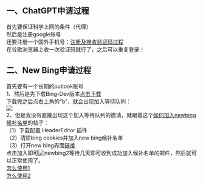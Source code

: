 ﻿## 一、ChatGPT申请过程
首先要保证科学上网的条件（代理）  
然后是注册google账号  
还要注册一个国外手机号：[注册及接收验证码过程](https://juejin.cn/post/7173447848292253704)  
在谷歌浏览器上收一次验证码就行了，之后可以重复登录！  

## 二、New Bing申请过程
首先要有一个长期的outlook账号  
1、然后是先下载Bing-Dev版本[点击下载](https://www.microsoftedgeinsider.com/zh-cn/download/dev)  
下载完之后点右上角的“b”，就会出现加入等待队列：  
![](F:\Google下载\newbing.png)  
2、但是我没有直接出现这个加入等待队列的邀请，就跟着这个[如何加入newbing候补名单](https://blog.csdn.net/qq_23323539/article/details/129059941?spm=1001.2101.3001.6650.1&utm_medium=distribute.pc_relevant.none-task-blog-2~default~CTRLIST~Rate-1-129059941-blog-129032253.pc_relevant_multi_platform_whitelistv3&depth_1-utm_source=distribute.pc_relevant.none-task-blog-2~default~CTRLIST~Rate-1-129059941-blog-129032253.pc_relevant_multi_platform_whitelistv3&utm_relevant_index=2)的帖子：  
（1）下载配置 HeaderEditor 插件  
（2）清除bing cookies并加入new bing候补名单  
（3）打开new bing界面[链接](https://www.bing.com/new)  
点击加入即可![newbing2](F:\Google下载\newbing2.png)等待几天即可收到成功加入候补名单的邮件，然后就可以正常使用了。  
[怎么使用1](https://blog.csdn.net/weixin_49767895/article/details/129071748)  
[怎么使用2](https://blog.csdn.net/weixin_45889655/article/details/129074562?spm=1001.2101.3001.6661.1&utm_medium=distribute.pc_relevant_t0.none-task-blog-2~default~CTRLIST~Rate-1-129074562-blog-129032253.pc_relevant_multi_platform_whitelistv3&depth_1-utm_source=distribute.pc_relevant_t0.none-task-blog-2~default~CTRLIST~Rate-1-129074562-blog-129032253.pc_relevant_multi_platform_whitelistv3&utm_relevant_index=1)  

